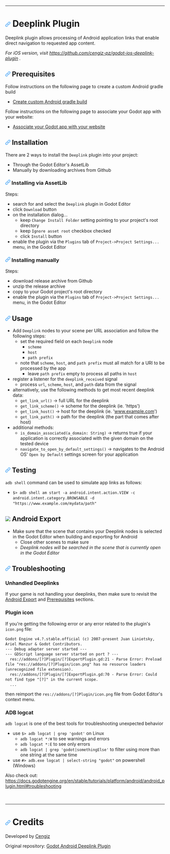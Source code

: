 
---
# ![](deeplink/addon_template/icon.png?raw=true) Deeplink Plugin

Deeplink plugin allows processing of Android application links that enable direct navigation to requested app content.

_For iOS version, visit https://github.com/cengiz-pz/godot-ios-deeplink-plugin ._

## ![](deeplink/addon_template/icon.png?raw=true) Prerequisites
Follow instructions on the following page to create a custom Android gradle build
- [Create custom Android gradle build](https://docs.godotengine.org/en/stable/tutorials/export/android_gradle_build.html)

Follow instructions on the following page to associate your Godot app with your website:
- [Associate your Godot app with your website](https://developer.android.com/studio/write/app-link-indexing#associatesite)

## ![](deeplink/addon_template/icon.png?raw=true) Installation
There are 2 ways to install the `Deeplink` plugin into your project:
- Through the Godot Editor's AssetLib
- Manually by downloading archives from Github

### ![](deeplink/addon_template/icon.png?raw=true) Installing via AssetLib
Steps:
- search for and select the `Deeplink` plugin in Godot Editor
- click `Download` button
- on the installation dialog...
	- keep `Change Install Folder` setting pointing to your project's root directory
	- keep `Ignore asset root` checkbox checked
	- click `Install` button
- enable the plugin via the `Plugins` tab of `Project->Project Settings...` menu, in the Godot Editor

### ![](deeplink/addon_template/icon.png?raw=true) Installing manually
Steps:
- download release archive from Github
- unzip the release archive
- copy to your Godot project's root directory
- enable the plugin via the `Plugins` tab of `Project->Project Settings...` menu, in the Godot Editor

## ![](deeplink/addon_template/icon.png?raw=true) Usage
- Add `Deeplink` nodes to your scene per URL association and follow the following steps:
	- set the required field on each `Deeplink` node
		- `scheme`
		- `host`
		- `path prefix`
	- note that `scheme`, `host`, and `path prefix` must all match for a URI to be processed by the app
		- leave `path prefix` empty to process all paths in `host`
- register a listener for the `deeplink_received` signal
	- process `url`, `scheme`, `host`, and `path` data from the signal
- alternatively, use the following methods to get most recent deeplink data:
	- `get_link_url()` -> full URL for the deeplink
	- `get_link_scheme()` -> scheme for the deeplink (ie. 'https')
	- `get_link_host()` -> host for the deeplink (ie. 'www.example.com')
	- `get_link_path()` -> path for the deeplink (the part that comes after host)
- additional methods:
	- `is_domain_associated(a_domain: String)` -> returns true if your application is correctly associated with the given domain on the tested device
	- `navigate_to_open_by_default_settings()` -> navigates to the Android OS' `Open by Default` settings screen for your application

## ![](deeplink/addon_template/icon.png?raw=true) Testing
`adb shell` command can be used to simulate app links as follows:
- `$> adb shell am start -a android.intent.action.VIEW -c android.intent.category.BROWSABLE -d "https://www.example.com/mydata/path"`

## ![](admob/addon_template/icon.png?raw=true) Android Export
- Make sure that the scene that contains your Deeplink nodes is selected in the Godot Editor when building and exporting for Android
	- Close other scenes to make sure
	- _Deeplink nodes will be searched in the scene that is currently open in the Godot Editor_

## ![](deeplink/addon_template/icon.png?raw=true) Troubleshooting

### Unhandled Deeplinks
If your game is not handling your deeplinks, then make sure to revisit the [Android Export](#android-export) and [Prerequisites](#prerequisites) sections.

### Plugin icon
If you're getting the following error or any error related to the plugin's `icon.png` file:

```
Godot Engine v4.?.stable.official (c) 2007-present Juan Linietsky, Ariel Manzur & Godot Contributors.
--- Debug adapter server started ---
--- GDScript language server started on port ? ---
  res://addons/[?]Plugin/[?]ExportPlugin.gd:21 - Parse Error: Preload file "res://addons/[?]Plugin/icon.png" has no resource loaders (unrecognized file extension).
  res://addons/[?]Plugin/[?]ExportPlugin.gd:70 - Parse Error: Could not find type "[?]" in the current scope.
  ...
```

then reimport the `res://addons/[?]Plugin/icon.png` file from Godot Editor's context menu.

### ADB logcat
`adb logcat` is one of the best tools for troubleshooting unexpected behavior
- use `$> adb logcat | grep 'godot'` on Linux
	- `adb logcat *:W` to see warnings and errors
	- `adb logcat *:E` to see only errors
	- `adb logcat | grep 'godot|somethingElse'` to filter using more than one string at the same time
- use `#> adb.exe logcat | select-string "godot"` on powershell (Windows)

Also check out:
https://docs.godotengine.org/en/stable/tutorials/platform/android/android_plugin.html#troubleshooting
<br/><br/><br/>

---
# ![](deeplink/addon_template/icon.png?raw=true) Credits
Developed by [Cengiz](https://github.com/cengiz-pz)

Original repository: [Godot Android Deeplink Plugin](https://github.com/cengiz-pz/godot-android-deeplink-plugin)
